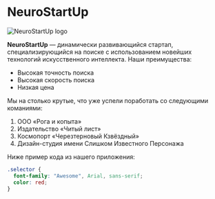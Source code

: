# NeuroStartUp

![NeuroStartUp logo](https://camo.githubusercontent.com/79ee96a8b8fa098c44d1ca302006f24d008408a1c22fc13260437214d705a23d/68747470733a2f2f6e65746f6c6f67792d636f64652e6769746875622e696f2f6769742d686f6d65776f726b732f696e74726f64756374696f6e2f6173736574732f6c6f676f2e706e67)

**NeuroStartUp** — динамически развивающийся стартап, специализирующийся на поиске с использованием новейших технологий искусственного интеллекта. Наши преимущества:
  * Высокая точность поиска
  * Высокая скорость поиска
  * Низкая цена

Мы на столько крутые, что уже успели поработать со следующими команиями:
  1. ООО «Рога и копыта»
  1. Издательство «Читый лист»
  1. Космопорт «Черезтерновый Кзвёздный»
  1. Дизайн-студия имени Слишком Известного Персонажа

Ниже пример кода из нашего приложения:

```css
.selector {
  font-family: "Awesome", Arial, sans-serif;
  color: red;
}
```